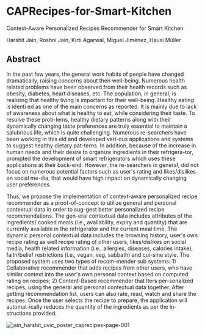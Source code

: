 # CAPRecipes-for-Smart-Kitchen

Context-Aware Personalized Recipes Recommender for Smart Kitchen

Harshit Jain, Roshni Jain, Kirti Agarwal, Miguel Jiménez, Hausi Müller

## Abstract

In the past few years, the general work habits of people have changed dramatically, raising concerns about their well-being. Numerous health related problems have been observed from their health records such as obesity, diabetes, heart diseases, etc. The population, in general, is realizing that healthy living is important for their well-being. Healthy eating is identi ed as one of the main concerns as reported. It is mainly due to lack of awareness about what is healthy to eat, while considering their taste. To resolve these prob-lems, healthy dietary patterns along with their dynamically changing taste preferences are truly essential to maintain a salubrious life, which is quite challenging. Numerous re-searchers have been working in this eld and developed vari-ous applications and systems to suggest healthy dietary pat-terns. In addition, because of the increase in human needs and their desire to organize ingredients in their refrigera-tor, prompted the development of smart refrigerators which uses these applications at their back-end. However, the re-searchers in general, did not focus on numerous potential factors such as user's rating and likes/dislikes on social me-dia, that would have high impact on dynamically changing user preferences.

Thus, we propose the implementation of context-aware personalized recipe recommender as a proof-of-concept to utilize general and personal contextual data in order to sug-gest better personalized recipe recommendations. The gen-eral contextual data includes attributes of the ingredients/ cooked meals (i.e., availability, expiry and quantity) that are currently available in the refrigerator and the current meal time. The dynamic personal contextual data includes the browsing history, user's own recipe rating as well recipe rating of other users, likes/dislikes on social media, health related information (i.e., allergies, diseases, calories intake), faith/belief restrictions (i.e., vegan, veg, sabbath) and cui-sine style. The proposed system uses two types of recom-mender sub systems: 1) Collaborative recommender that adds recipes from other users, who have similar context into the user's own personal context based on computed rating on recipes; 2) Content-Based recommender that lters per-sonalized recipes, using the general and personal contextual data together. After getting recommendation list, users can also rate, read, watch and share the recipes. Once the user selects the recipe to prepare, the application will automat-ically reduces the quantity of the ingredients as per the in-structions provided.



![jain_harshit_uvic_poster_caprecipes-page-001](https://cloud.githubusercontent.com/assets/12688533/22579540/c07df1e6-e985-11e6-9a95-2e0ec67a90b6.jpg)

